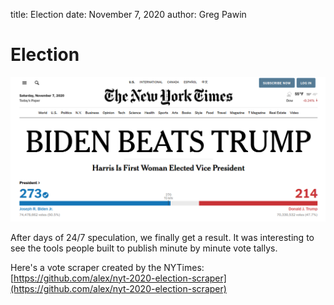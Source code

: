 title: Election
date: November 7, 2020
author: Greg Pawin

# Election

![Election](/images/biden-trump.png)

After days of 24/7 speculation, we finally get a result. It was interesting to see the tools people built to publish minute by minute vote tallys.

Here's a vote scraper created by the NYTimes: [https://github.com/alex/nyt-2020-election-scraper](https://github.com/alex/nyt-2020-election-scraper)
